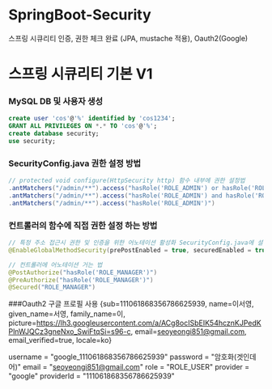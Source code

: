# SpringBoot-Security
스프링 시큐리티 인증, 권한 체크 완료 (JPA, mustache 적용), Oauth2(Google)

# 스프링 시큐리티 기본 V1

### MySQL DB 및 사용자 생성

```sql
create user 'cos'@'%' identified by 'cos1234';
GRANT ALL PRIVILEGES ON *.* TO 'cos'@'%';
create database security;
use security;
```

### SecurityConfig.java 권한 설정 방법

```java
// protected void configure(HttpSecurity http) 함수 내부에 권한 설정법
.antMatchers("/admin/**").access("hasRole('ROLE_ADMIN') or hasRole('ROLE_USER')")
.antMatchers("/admin/**").access("hasRole('ROLE_ADMIN') and hasRole('ROLE_USER')")
.antMatchers("/admin/**").access("hasRole('ROLE_ADMIN')")
```

### 컨트롤러의 함수에 직접 권한 설정 하는 방법

```java
// 특정 주소 접근시 권한 및 인증을 위한 어노테이션 활성화 SecurityConfig.java에 설정
@EnableGlobalMethodSecurity(prePostEnabled = true, securedEnabled = true)

// 컨트롤러에 어노테이션 거는 법
@PostAuthorize("hasRole('ROLE_MANAGER')")
@PreAuthorize("hasRole('ROLE_MANAGER')")
@Secured("ROLE_MANAGER")
```

###Oauth2 구글 프로필 사용
{sub=111061868356786625939, name=이서영, given_name=서영, 
family_name=이, 
picture=https://lh3.googleusercontent.com/a/ACg8ocISbEIK54hcznKJPedKPlnWJQCz3gneNxo_SwiFtqSi=s96-c, 
email=seoyeongi851@gmail.com,
 email_verified=true, locale=ko}


username = "google_111061868356786625939"
password = "암호화(겟인데어)"
email = "seoyeongi851@gmail.com"
role = "ROLE_USER"
provider = "google"
providerId = "111061868356786625939"

